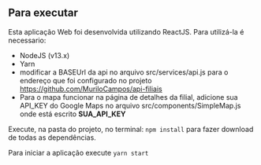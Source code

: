 ## Para executar

Esta aplicação Web foi desenvolvida utilizando ReactJS. Para utilizá-la é necessario:

* NodeJS (v13.x)
* Yarn
* modificar a BASEUrl da api no arquivo src/services/api.js para o endereço que foi configurado no projeto https://github.com/MuriloCampos/api-filiais
* Para o mapa funcionar na página de detalhes da filial, adicione sua API_KEY do Google Maps no arquivo src/components/SimpleMap.js onde está escrito **SUA_API_KEY**

Execute, na pasta do projeto, no terminal: `npm install` para fazer download de todas as dependências.

Para iniciar a aplicação execute `yarn start`
